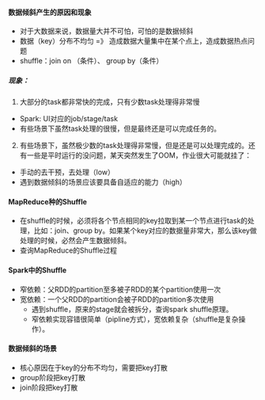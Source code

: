 #### 数据倾斜产生的原因和现象

* 对于大数据来说，数据量大并不可怕，可怕的是数据倾斜
* 数据（key）分布不均匀 =》 造成数据大量集中在某个点上，造成数据热点问题
* shuffle：join on （条件）、 group by（条件）

##### 现象：

1. 大部分的task都非常快的完成，只有少数task处理得非常慢

* Spark: UI对应的job/stage/task
* 有些场景下虽然task处理的很慢，但是最终还是可以完成任务的。

2. 有些场景下，虽然极少数的task处理得非常慢，但是还是可以处理完成的。还有一些是平时运行的没问题，某天突然发生了OOM，作业很大可能就挂了：

* 手动的去干预，去处理（low）
* 遇到数据倾斜的场景应该要具备自适应的能力（high）

#### MapReduce种的Shuffle

* 在shuffle的时候，必须将各个节点相同的key拉取到某一个节点进行task的处理，比如：join、group by。如果某个key对应的数据量非常大，那么该key做处理的时候，必然会产生数据倾斜。
* 查询MapReduce的Shuffle过程

#### Spark中的Shuffle

* 窄依赖：父RDD的partition至多被子RDD的某个partition使用一次
* 宽依赖：一个父RDD的partition会被子RDD的partition多次使用
  * 遇到shuffle，原来的stage就会被拆分，查询spark shuffle原理。
  * 窄依赖实现容错很简单（pipline方式），宽依赖复杂（shuffle是复杂操作）。

#### 数据倾斜的场景

* 核心原因在于key的分布不均匀，需要把key打散
* group阶段把key打散
* join阶段把key打散

